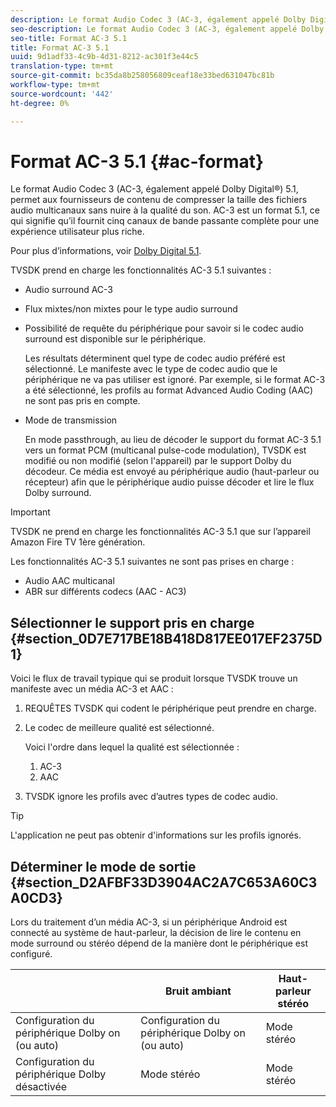 ```yaml
---
description: Le format Audio Codec 3 (AC-3, également appelé Dolby Digital®) 5.1, permet aux fournisseurs de contenu de compresser la taille des fichiers audio multicanaux sans nuire à la qualité du son. AC-3 est un format 5.1, ce qui signifie qu’il fournit cinq canaux de bande passante complète pour une expérience utilisateur plus riche.
seo-description: Le format Audio Codec 3 (AC-3, également appelé Dolby Digital®) 5.1, permet aux fournisseurs de contenu de compresser la taille des fichiers audio multicanaux sans nuire à la qualité du son. AC-3 est un format 5.1, ce qui signifie qu’il fournit cinq canaux de bande passante complète pour une expérience utilisateur plus riche.
seo-title: Format AC-3 5.1
title: Format AC-3 5.1
uuid: 9d1adf33-4c9b-4d31-8212-ac301f3e44c5
translation-type: tm+mt
source-git-commit: bc35da8b258056809ceaf18e33bed631047bc81b
workflow-type: tm+mt
source-wordcount: '442'
ht-degree: 0%

---
```



# Format AC-3 5.1 {#ac-format}

Le format Audio Codec 3 (AC-3, également appelé Dolby Digital®) 5.1, permet aux fournisseurs de contenu de compresser la taille des fichiers audio multicanaux sans nuire à la qualité du son. AC-3 est un format 5.1, ce qui signifie qu’il fournit cinq canaux de bande passante complète pour une expérience utilisateur plus riche.

Pour plus d’informations, voir [Dolby Digital 5.1](https://www.dolby.com/us/en/technologies/dolby-digital.html).

TVSDK prend en charge les fonctionnalités AC-3 5.1 suivantes :

* Audio surround AC-3
* Flux mixtes/non mixtes pour le type audio surround
* Possibilité de requête du périphérique pour savoir si le codec audio surround est disponible sur le périphérique.

   Les résultats déterminent quel type de codec audio préféré est sélectionné. Le manifeste avec le type de codec audio que le périphérique ne va pas utiliser est ignoré. Par exemple, si le format AC-3 a été sélectionné, les profils au format Advanced Audio Coding (AAC) ne sont pas pris en compte.
* Mode de transmission

   En mode passthrough, au lieu de décoder le support du format AC-3 5.1 vers un format PCM (multicanal pulse-code modulation), TVSDK est modifié ou non modifié (selon l&#39;appareil) par le support Dolby du décodeur. Ce média est envoyé au périphérique audio (haut-parleur ou récepteur) afin que le périphérique audio puisse décoder et lire le flux Dolby surround.

>[!IMPORTANT]
>
>TVSDK ne prend en charge les fonctionnalités AC-3 5.1 que sur l’appareil Amazon Fire TV 1ère génération.

Les fonctionnalités AC-3 5.1 suivantes ne sont pas prises en charge :

* Audio AAC multicanal
* ABR sur différents codecs (AAC - AC3)

## Sélectionner le support pris en charge {#section_0D7E717BE18B418D817EE017EF2375D1}

Voici le flux de travail typique qui se produit lorsque TVSDK trouve un manifeste avec un média AC-3 et AAC :

1. REQUÊTES TVSDK qui codent le périphérique peut prendre en charge.
1. Le codec de meilleure qualité est sélectionné.

   Voici l&#39;ordre dans lequel la qualité est sélectionnée :

   1. AC-3
   1. AAC

1. TVSDK ignore les profils avec d’autres types de codec audio.

>[!TIP]
>
>L&#39;application ne peut pas obtenir d&#39;informations sur les profils ignorés.

## Déterminer le mode de sortie {#section_D2AFBF33D3904AC2A7C653A60C3A0CD3}

Lors du traitement d’un média AC-3, si un périphérique Android est connecté au système de haut-parleur, la décision de lire le contenu en mode surround ou stéréo dépend de la manière dont le périphérique est configuré.

|  | **Bruit ambiant** | **Haut-parleur stéréo** |
|---|---|---|
| Configuration du périphérique Dolby on (ou auto) | Configuration du périphérique Dolby on (ou auto) | Mode stéréo |
| Configuration du périphérique Dolby désactivée | Mode stéréo | Mode stéréo |